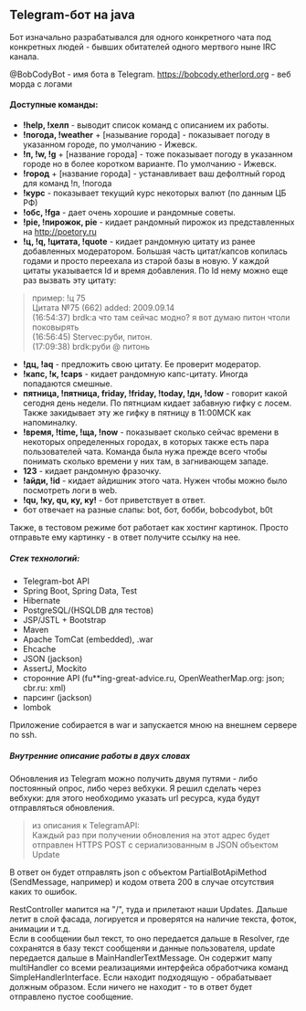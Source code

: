 ## Telegram-бот на java

Бот изначально разрабатывался для одного конкретного чата под конкретных людей - бывших обитателей одного
мертвого ныне IRC канала.

@BobCodyBot - имя бота в Telegram.
https://bobcody.etherlord.org - веб морда с логами

#### Доступные команды:

- **!help, !хелп** - выводит список команд с описанием их работы.
- **!погода, !weather** + [называние города] - показывает погоду в указанном городе, по умолчанию - Ижевск.
- **!п, !w, !g** + [название города] - тоже показывает погоду в указанном городе но в более коротком варианте. По
  умолчанию - Ижевск.
- **!город** + [название города] - устанавливает ваш дефолтный город для команд !п, !погода
- **!курс** - показывает текущий курс некоторых валют (по данным ЦБ РФ)
- **!обс, !fga** - дает очень хорошие и рандомные советы.
- **!pie, !пирожок, pie** - кидает рандомный пирожок из представленных на http://poetory.ru
- **!ц, !q, !цитата, !quote** - кидает рандомную цитату из ранее добавленных модератором. Большая часть цитат/капсов
  копилась годами и просто переехала из старой базы в новую. У каждой цитаты указывается Id и время добавления. По Id
  нему можно еще раз вызвать эту цитату:

> пример: !ц 75  
> Цитата №75 (662) added: 2009.09.14  
(16:54:37) brdk:а что там сейчас модно? я вот думаю питон чтоли поковырять  
(16:56:45) Stervec:руби, питон.  
(17:09:38) brdk:руби @ питонь

- **!дц, !aq** - предложить свою цитату. Ее проверит модератор.
- **!капс, !к, !caps** - кидает рандомную капс-цитату. Иногда попадаются смешные.
- **пятница, !пятница, friday, !friday, !today, !дн, !dow** - говорит какой сегодня день недели. По пятнциам кидает забавную гифку с лосем. Также
  закидывает эту же гифку в пятницу в 11:00МСК как напоминалку.
- **!время, !time, !ща, !now** - показывает сколько сейчас времени в некоторых определенных городах, в которых также
  есть пара пользователей чата. Команда была нужа прежде всего чтобы понимать сколько времени у них там, в загнивающем
  западе.
- **123**  - кидает рандомную фразочку.
- **!айди, !id** - кидает айдишник этого чата. Нужен чтобы можно было посмотреть логи в web.
- **!qu, !ку, qu, ку, ку!** - бот приветствует в ответ.
- бот отвечает на разные слапы:  bot, бот, бобби, bobcodybot, b0t

Также, в тестовом режиме бот работает как хостинг картинок. Просто отправьте ему картинку - в ответ получите ссылку на нее.

##### Стек технологий:

- Telegram-bot API
- Spring Boot, Spring Data, Test
- Hibernate
- PostgreSQL/(HSQLDB для тестов)
- JSP/JSTL + Bootstrap
- Maven
- Apache TomCat (embedded), .war
- Ehcache
- JSON (jackson)
- AssertJ, Mockito
- сторонние API (fu**ing-great-advice.ru, OpenWeatherMap.org: json; cbr.ru: xml)
- парсинг (jackson)
- lombok

Приложение собирается в war и запускается мною на внешнем сервере по ssh.

##### Внутренние описание работы в двух словах

Обновления из Telegram можно получить двумя путями - либо постоянный опрос, либо через вебхуки. Я решил сделать через
вебхуки: для этого необходимо указать url ресурса, куда будут отправляться обновления.
> из описания к TelegramAPI:  
> Каждый раз при получении обновления на этот адрес будет отправлен HTTPS POST с сериализованным в JSON объектом Update

В ответ он будет отправлять json с объектом PartialBotApiMethod (SendMessage, например) и кодом ответа 200 в случае
отсутствия каких то ошибок.

RestController мапится на "/", туда и прилетают наши Updates. Дальше летит в слой фасада, логируется и проверятся на
наличие текста, фоток, анимации и т.д.  
Если в сообщении был текст, то оно передается дальше в Resolver, где сохранятся в базу текст сообщеняи и данные
пользователя, update передается дальше в MainHandlerTextMessage. Он содержит мапу multiHandler со всеми реализациями
интерфейса обработчика команд SimpleHandlerInterface. Если находит подходящую - обрабатывает должным образом. Если
ничего не находит - то в ответ будет отправлено пустое сообщение.   


 